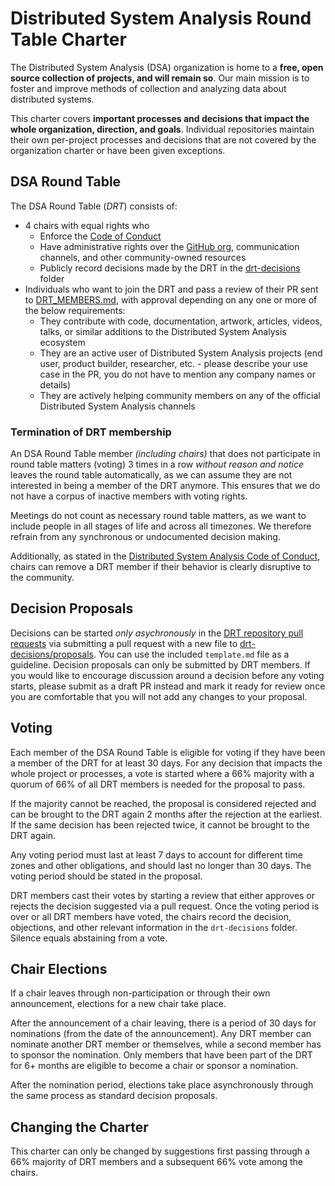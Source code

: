 # Distributed System Analysis Round Table Charter

The Distributed System Analysis (DSA) organization is home to a **free, open
source collection of projects, and will remain so**. Our main mission is to
foster and improve methods of collection and analyzing data about distributed
systems.

This charter covers **important processes and decisions that impact the whole
organization, direction, and goals**.  Individual repositories maintain their
own per-project processes and decisions that are not covered by the organization
charter or have been given exceptions.

## DSA Round Table

The DSA Round Table (*DRT*) consists of:
* 4 chairs with equal rights who
  - Enforce the [Code of Conduct](https://github.com/distributed-system-analysis/.github/blob/main/CODE_OF_CONDUCT.md)
  - Have administrative rights over the [GitHub org](https://github.com/distributed-system-analysis),
    communication channels, and other community-owned resources
  - Publicly record decisions made by the DRT in the
    [drt-decisions](drt-decisions) folder
* Individuals who want to join the DRT and pass a review of their PR sent to
    [DRT_MEMBERS.md](DRT_MEMBERS.md), with approval depending on any one or
    more of the below requirements:
  - They contribute with code, documentation, artwork, articles, videos, talks,
    or similar additions to the Distributed System Analysis ecosystem
  - They are an active user of Distributed System Analysis projects (end user,
    product builder, researcher, etc. - please describe your use case in the PR,
    you do not have to mention any company names or details)
  - They are actively helping community members on any of the official
    Distributed System Analysis channels

### Termination of DRT membership

An DSA Round Table member *(including chairs)* that does not participate in
round table matters (voting) 3 times in a row *without reason and notice* leaves
the round table automatically, as we can assume they are not interested in being
a member of the DRT anymore. This ensures that we do not have a corpus of
inactive members with voting rights.

Meetings do not count as necessary round table matters, as we want to include
people in all stages of life and across all timezones. We therefore refrain
from any synchronous or undocumented decision making.

Additionally, as stated in the [Distributed System Analysis Code of Conduct](https://github.com/distributed-system-analysis/.github/blob/main/CODE_OF_CONDUCT.md),
chairs can remove a DRT member if their behavior is clearly disruptive to the
community.

## Decision Proposals

Decisions can be started *only asychronously* in the [DRT repository pull requests](https://github.com/distributed-system-analysis/dsa-round-table/pulls)
via submitting a pull request with a new file to [drt-decisions/proposals](drt-decisions/proposals).
You can use the included `template.md` file as a guideline. Decision proposals
can only be submitted by DRT members. If you would like to encourage discussion
around a decision before any voting starts, please submit as a draft PR instead
and mark it ready for review once you are comfortable that you will not add any
changes to your proposal.

## Voting

Each member of the DSA Round Table is eligible for voting if they have been a
member of the DRT for at least 30 days. For any decision that impacts the whole
project or processes, a vote is started where a 66% majority with a quorum of
66% of all DRT members is needed for the proposal to pass.

If the majority cannot be reached, the proposal is considered rejected and can
be brought to the DRT again 2 months after the rejection at the earliest. If the
same decision has been rejected twice, it cannot be brought to the DRT again.

Any voting period must last at least 7 days to account for different time zones
and other obligations, and should last no longer than 30 days. The voting period
should be stated in the proposal.

DRT members cast their votes by starting a review that either approves or
rejects the decision suggested via a pull request. Once the voting period is
over or all DRT members have voted, the chairs record the decision, objections,
and other relevant information in the `drt-decisions` folder. Silence equals
abstaining from a vote.

## Chair Elections

If a chair leaves through non-participation or through their own announcement,
elections for a new chair take place.

After the announcement of a chair leaving, there is a period of 30 days for
nominations (from the date of the announcement). Any DRT member can nominate
another DRT member or themselves, while a second member has to sponsor the
nomination. Only members that have been part of the DRT for 6+ months are
eligible to become a chair or sponsor a nomination.

After the nomination period, elections take place asynchronously through the
same process as standard decision proposals.

## Changing the Charter

This charter can only be changed by suggestions first passing through a 66%
majority of DRT members and a subsequent 66% vote among the chairs.
